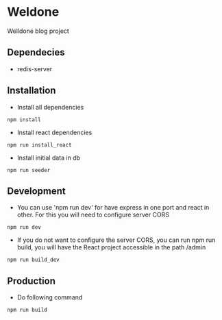 # Weldone

Welldone blog project

## Dependecies

- redis-server

## Installation

- Install all dependencies

```
npm install
```

- Install react dependencies
```
npm run install_react
```

- Install initial data in db

```
npm run seeder
```

## Development

- You can use 'npm run dev' for have express in one port and react in other. For this you will need to configure server CORS
```
npm run dev
```

- If you do not want to configure the server CORS, you can run npm run build, you will have the React project accessible in the path /admin
```
npm run build_dev
``` 

## Production

- Do following command
```
npm run build
```
